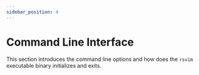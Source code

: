 ```yaml
---
sidebar_position: 4
---
```


# Command Line Interface

This section introduces the command line options and how does the `rsvim` executable binary initializes and exits.
